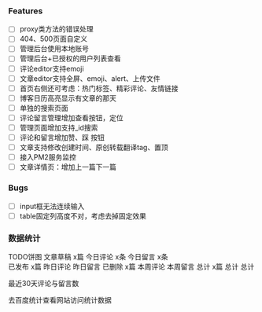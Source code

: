 ### Features
- [ ] proxy类方法的错误处理
- [ ] 404、500页面自定义
- [ ] 管理后台使用本地账号
- [ ] 管理后台+已授权的用户列表查看
- [ ] 评论editor支持emoji
- [ ] 文章editor支持全屏、emoji、alert、上传文件
- [ ] 首页右侧还可考虑：热门标签、精彩评论、友情链接
- [ ] 博客日历高亮显示有文章的那天
- [ ] 单独的搜索页面
- [ ] 评论留言管理增加查看按钮，定位
- [ ] 管理页面增加支持_id搜索
- [ ] 评论和留言增加赞、踩 按钮
- [ ] 文章支持修改创建时间、原创转载翻译tag、置顶
- [ ] 接入PM2服务监控
- [ ] 文章详情页：增加上一篇下一篇

### Bugs
- [ ] input框无法连续输入
- [ ] table固定列高度不对，考虑去掉固定效果

### 数据统计
TODO饼图    文章草稿 x篇    今日评论 x条     今日留言 x条     
            已发布 x篇      昨日评论         昨日留言
            已删除 x篇      本周评论         本周留言
            总计 x篇        总计             总计


最近30天评论与留言数

去百度统计查看网站访问统计数据